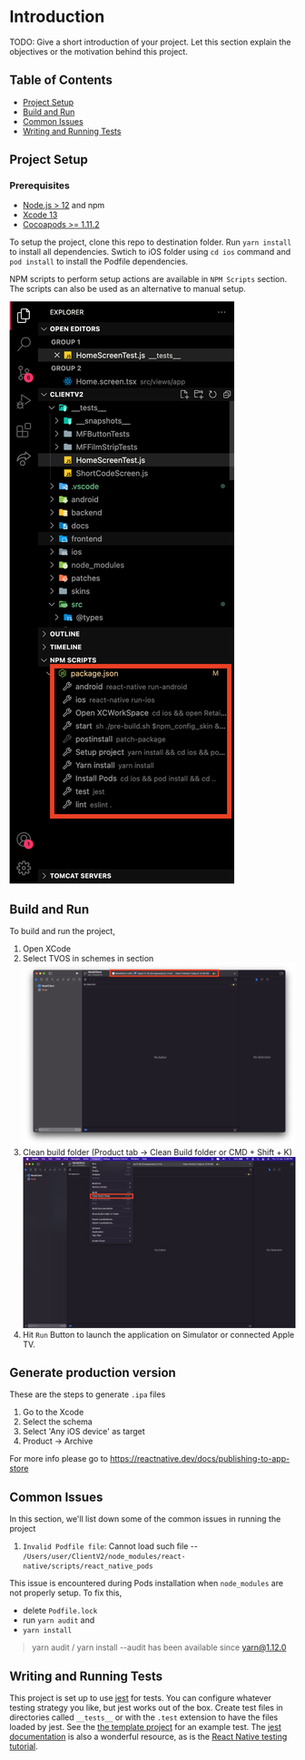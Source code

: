 # Introduction

TODO: Give a short introduction of your project. Let this section explain the objectives or the motivation behind this project.

## Table of Contents

- [Project Setup](#project-setup)
- [Build and Run](#build-and-run)
- [Common Issues](#common-issues)
- [Writing and Running Tests](#writing-and-running-tests)


## Project Setup

### Prerequisites

- [Node.js > 12](https://nodejs.org) and npm
- [Xcode 13](https://developer.apple.com/xcode)
- [Cocoapods >= 1.11.2](https://cocoapods.org)

To setup the project, clone this repo to destination folder. Run `yarn install` to install all dependencies. Swtich to iOS folder using `cd ios` command and `pod install` to install the Podfile dependencies.

NPM scripts to perform setup actions are available in `NPM Scripts` section. The scripts can also be used as an alternative to manual setup.

![NPM Scripts in VSCode](./readme/screenshot3.png)

## Build and Run

To build and run the project,

1. Open XCode
2. Select TVOS in schemes in section
   ![Selecting scheme in XCode](./readme/screenshot1.png)
3. Clean build folder (Product tab -> Clean Build folder or CMD + Shift + K)
   ![Cleaning Build Folder](./readme/screenshot2.png)
4. Hit `Run` Button to launch the application on Simulator or connected Apple TV.

## Generate production version

These are the steps to generate `.ipa` files

1. Go to the Xcode
2. Select the schema
3. Select 'Any iOS device' as target
4. Product -> Archive

For more info please go to https://reactnative.dev/docs/publishing-to-app-store

## Common Issues

In this section, we'll list down some of the common issues in running the project

1. `Invalid Podfile file`: Cannot load such file --` /Users/user/ClientV2/node_modules/react-native/scripts/react_native_pods`

This issue is encountered during Pods installation when `node_modules` are not properly setup. To fix this,

- delete `Podfile.lock`
- run `yarn audit` and
- `yarn install`

> yarn audit / yarn install --audit has been available since yarn@1.12.0

## Writing and Running Tests

This project is set up to use [jest](https://facebook.github.io/jest/) for tests. You can configure whatever testing strategy you like, but jest works out of the box. Create test files in directories called `__tests__` or with the `.test` extension to have the files loaded by jest. See the [the template project](https://github.com/react-community/create-react-native-app/blob/master/react-native-scripts/template/App.test.js) for an example test. The [jest documentation](https://facebook.github.io/jest/docs/en/getting-started.html) is also a wonderful resource, as is the [React Native testing tutorial](https://facebook.github.io/jest/docs/en/tutorial-react-native.html).

<!-- # Contribute
TODO: Explain how other users and developers can contribute to make your code better.

If you want to learn more about creating good readme files then refer the following [guidelines](https://docs.microsoft.com/en-us/azure/devops/repos/git/create-a-readme?view=azure-devops). You can also seek inspiration from the below readme files:
- [ASP.NET Core](https://github.com/aspnet/Home)
- [Visual Studio Code](https://github.com/Microsoft/vscode)
- [Chakra Core](https://github.com/Microsoft/ChakraCore) -->
